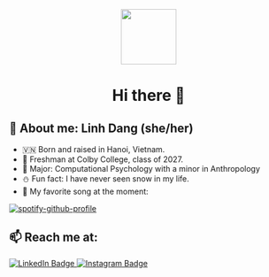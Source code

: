 <div id="header" align="center">
  <img src="https://media.giphy.com/media/EauwThrXwq0EWngOcT/giphy.gif" width="100"/>
</div>

<div id="header" align="center">
  
  # Hi there 👋
</div>

## 📖 About me: Linh Dang (she/her)
- 🇻🇳 Born and raised in Hanoi, Vietnam.
- 🙋 Freshman at Colby College, class of 2027.
- 🧠 Major: Computational Psychology with a minor in Anthropology
- ⛄️ Fun fact: I have never seen snow in my life.
- 🎤 My favorite song at the moment:
  
[![spotify-github-profile](https://spotify-github-profile.vercel.app/api/view?uid=euxgq6t7q7wnne3fu4h54a3cg&cover_image=true&theme=default&show_offline=false&background_color=121212&interchange=true)](https://github.com/kittinan/spotify-github-profile)

## 📫 Reach me at:
<div id="badges">
  <a href="https://www.linkedin.com/in/linhdang2208/">
    <img src="https://img.shields.io/badge/LinkedIn-blue?style=for-the-badge&logo=linkedin&logoColor=white" alt="LinkedIn Badge"/>
  </a>
  <a href="https://www.instagram.com/dklinh_2208/">
    <img src="https://img.shields.io/badge/Instagram-pink?style=for-the-badge&logo=instagram&logoColor=white" alt="Instagram Badge"/>
  </a>
</div>
